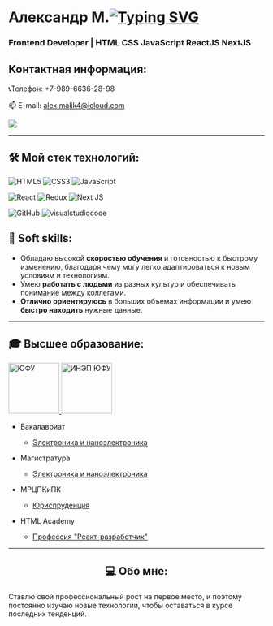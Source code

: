# Александр М.[![Typing SVG](https://readme-typing-svg.herokuapp.com?color=%2336BCF7&size=30&duration=2500&lines=%F0%9F%91%8B;+)](#александр-малык)
### Frontend Developer | HTML CSS JavaScript ReactJS NextJS 
## Контактная информация:

📞Телефон: +7-989-6636-28-98
<p align='left'>
   📫 E-mail: <a href='mailto:alex.malik4@icloud.com'>alex.malik4@icloud.com</a>
</p>
<a href="https://t.me/alex_git" target="_blank">
	<img src="https://img.shields.io/badge/Telegram-2CA5E0?style=for-the-badge&logo=telegram&logoColor=white"/>
</a>

***
## 🛠 Мой стек технологий:
![HTML5](https://img.shields.io/badge/html5-%2320232a.svg?style=for-the-badge&logo=html5&logoColor=white)
![CSS3](https://img.shields.io/badge/css3-%2320232a.svg?style=for-the-badge&logo=css3&logoColor=white)
![JavaScript](https://img.shields.io/badge/javascript-%23323330.svg?style=for-the-badge&logo=javascript&logoColor=%23F7DF1E)

![React](https://img.shields.io/badge/react-%2320232a.svg?style=for-the-badge&logo=react&logoColor=%2361DAFB)
![Redux](https://img.shields.io/badge/redux-%2320232a.svg?style=for-the-badge&logo=redux&logoColor=#764ABC)
![Next JS](https://img.shields.io/badge/next_js-%2320232a.svg?style=for-the-badge&logo=nextdotjs&logoColor=white)

![GitHub](https://img.shields.io/badge/github-%23121011.svg?style=for-the-badge&logo=github&logoColor=white)
![visualstudiocode](https://img.shields.io/badge/VS_Code-%23121011.svg?style=for-the-badge&logo=visualstudiocode&logoColor=white)

## 🤝 Soft skills:
* Обладаю высокой **скоростью обучения** и готовностью к быстрому изменению, 
благодаря чему могу легко адаптироваться к новым условиям и технологиям.
* Умею **работать с людьми** из разных культур и обеспечивать понимание между коллегами.
* **Отлично ориентируюсь** в больших объемах информации и умею **быстро находить** нужные данные.
***
## 🎓 Высшее образование:

<p>
  <a href="https://sfedu.ru/" target="_blank">
    <img height="100" src="http://inep.sfedu.ru/wp-content/uploads/2015/03/logo_sfedu_round.png" alt="ЮФУ">
  </a>
  <a href="https://inep.sfedu.ru/" target="_blank">
    <img height="100" src="http://inep.sfedu.ru/wp-content/uploads/2015/03/logo_inep_round1.png" alt="ИНЭП ЮФУ">
  </a>
</p>

* Бакалавриат
  * <a href="https://inep.sfedu.ru/chairs/rte/" target="_blank">Электроника и наноэлектроника</a>

* Магистратура
  * <a href="https://inep.sfedu.ru/chairs/rte/" target="_blank">Электроника и наноэлектроника</a>

* МРЦПКиПК
  * <a href="http://mrcpk.tgn.sfedu.ru/" target="_blank">Юриспруденция</a>
* HTML Academy
  * <a href="https://htmlacademy.ru/" target="_blank">Профессия "Реакт-разработчик"</a>

***
## <p align="center">💻 Обо мне:</p>
<p>
  Ставлю свой профессиональный рост на первое место, и поэтому постоянно изучаю новые технологии, чтобы оставаться в курсе последних тенденций. 
</p>
